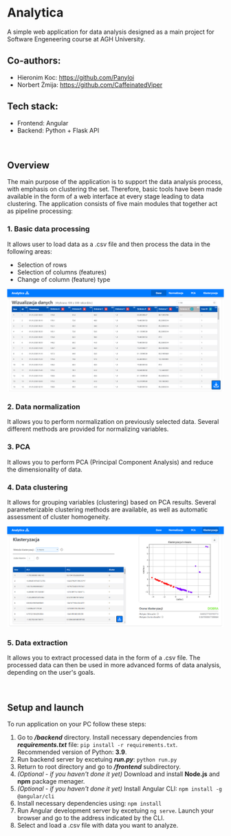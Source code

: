 # Analytica
A simple web application for data analysis designed as a main project for Software Engeneering course at AGH University.

## Co-authors:
- Hieronim Koc: https://github.com/Panyloi
- Norbert Żmija: https://github.com/CaffeinatedViper
## Tech stack:
- Frontend: Angular
- Backend: Python + Flask API
<br>

## Overview
The main purpose of the application is to support the data analysis process, with emphasis on clustering the set.
Therefore, basic tools have been made available in the form of a web interface at every stage leading to data clustering.
The application consists of five main modules that together act as pipeline processing:
### 1. Basic data processing
It allows user to load data as a .csv file and then process the data in the following areas:
- Selection of rows
- Selection of columns (features)
- Change of column (feature) type

![img1](md/img1.png)

### 2. Data normalization
It allows you to perform normalization on previously selected data. Several different methods are provided for normalizing variables.

### 3. PCA
It allows you to perform PCA (Principal Component Analysis) and reduce the dimensionality of data.

### 4. Data clustering
It allows for grouping variables (clustering) based on PCA results. 
Several parameterizable clustering methods are available, as well as automatic assessment of cluster homogeneity.

![img2](md/img2.png)

### 5. Data extraction
It allows you to extract processed data in the form of a .csv file. The processed data can then be used in more advanced forms of data analysis, depending on the user's goals.

<br>

## Setup and launch
To run application on your PC follow these steps:
1. Go to ***/backend*** directory. Install necessary dependencies from ***requirements.txt*** file: `pip install -r requirements.txt`. <br>Recommended version of Python: **3.9**.
2. Run backend server by excetuing ***run.py***: `python run.py`
3. Return to root directory and go to ***/frontend*** subdirectory.
4. *(Optional - if you haven't done it yet)* Download and install **Node.js** and **npm** package menager.
5. *(Optional - if you haven't done it yet)* Install Angular CLI: `npm install -g @angular/cli`
6. Install necessary dependencies using: `npm install`
7. Run Angular development server by excetuing `ng serve`. Launch your browser and go to the address indicated by the CLI.
8. Select and load a .csv file with data you want to analyze.

